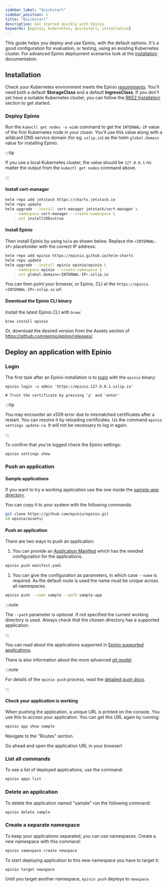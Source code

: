 ```yaml
---
sidebar_label: "Quickstart"
sidebar_position: 1
title: "Quickstart"
description: Get started quickly with Epinio.
keywords: [epinio, kubernetes, quickstart, installation]
---
```


<head>
  <link rel="canonical" href="https://docs.epinio.io/tutorials/quickstart"/>
</head>

This guide helps you deploy and use Epinio, with the default options.
It's a good configuration for evaluation, or testing,
using an existing Kubernetes cluster.
For advanced Epinio deployment scenarios look at the
[installation](../installation/install_epinio.md) documentation.

## Installation

Check your Kubernetes environment meets the Epinio [requirements](../references/system_requirements/global.md).
You'll need both a default **StorageClass** and a default **IngressClass**.
If you don't yet have a suitable Kubernetes cluster, you can follow the [RKE2 Installation](../installation/other_inst_scenarios/install_epinio_on_rke.md) section to get started.

### Deploy Epinio

Run the `kubectl get nodes -o wide` command to get the `INTERNAL-IP` value of the first Kubernetes node in your cluser.
You'll use this value along with a wildcard DNS service domain
(for eg. `sslip.io`)
as the helm `global.domain` value for installing Epinio.

:::tip

If you use a local Kubernetes cluster, the value should be `127.0.0.1` no matter the output from the `kubectl get nodes` command above.

:::

#### Install cert-manager

```bash
helm repo add jetstack https://charts.jetstack.io
helm repo update
helm upgrade --install cert-manager jetstack/cert-manager \
    --namespace cert-manager --create-namespace \
    --set installCRDs=true
```

#### Install Epinio

Then install Epinio by using `helm` as shown below.
Replace the `<INTERNAL-IP>` placeholder with the correct IP address:

```bash
helm repo add epinio https://epinio.github.io/helm-charts
helm repo update
helm upgrade --install epinio epinio/epinio \
    --namespace epinio --create-namespace \
    --set global.domain=<INTERNAL-IP>.sslip.io
```

You can then point your browser, or Epinio, CLI at the `https://epinio.<INTERNAL-IP>.sslip.io` url.

#### Download the Epinio CLI binary

Install the latest Epinio CLI with `brew`:

```bash
brew install epinio
```

Or, download the desired version from the Assets section of
https://github.com/epinio/epinio/releases/.

## Deploy an application with Epinio

### Login

The first task after an Epinio installation is to [login](../references/commands/cli/epinio_login.md) with the `epinio` binary:

```shell
epinio login -u admin 'https://epinio.127.0.0.1.sslip.io'

# Trust the certificate by pressing 'y' and 'enter'
```

:::tip

You may encounter an x509 error due to mismatched certificates after a restart.
You can resolve it by reloading certificates.
Us the command `epinio settings update-ca`.
It will not be necessary to log in again.

:::

To confirm that you're logged check the Epinio settings:

```shell
epinio settings show
```

### Push an application

#### Sample applications

If you want to try a working application use the one inside the
[sample-app directory](https://github.com/epinio/epinio/tree/main/assets/sample-app).

You can copy it to your system with the following commands:

```bash
git clone https://github.com/epinio/epinio.git
cd epinio/assets/
```

#### Push an application

There are two ways to push an application:

1. You can provide an [Application Manifest](../references/manifests.md) which has the needed configuration for the applications.

```bash
epinio push manifest.yaml
```

1. You can give the configuration as parameters, in which case `--name` is required.
As the default route is used the name must be unique across all namespaces.

```bash
epinio push --name sample --path sample-app
```

:::note

The `--path` parameter is optional.
If not specified the current working directory is used.
Always check that the chosen directory has a supported application.

:::

You can read about the applications supported in [Epinio supported applications](../references/supported_applications.md).

There is also information about the more advanced [git model](../explanations/advanced.md#git-pushing).


:::note

For details of the `epinio push` process, read the [detailed push docs](../explanations/detailed-push-process.md).

:::

#### Check your application is working

When pushing the application, a unique URL is printed on the console.
You use this to access your application.
You can get this URL again by running:

```bash
epinio app show sample
```

Navigate to the "Routes" section.

Go ahead and open the application URL in your browser!

### List all commands

To see a list of deployed applications, use the command:

```bash
epinio apps list
```

### Delete an application

To delete the application named "sample" run the following command:

```bash
epinio delete sample
```

### Create a separate namespace

To keep your applications separated, you can use namespaces.
Create a new namespace with this command:

```bash
epinio namespace create newspace
```

To start deploying application to this new namespace you have to target it:


```bash
epinio target newspace
```

Until you target another namespace, `epinio push` deploys to `newspace`.